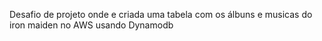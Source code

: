 Desafio de projeto onde e criada uma tabela com os álbuns e musicas do iron maiden no AWS usando Dynamodb